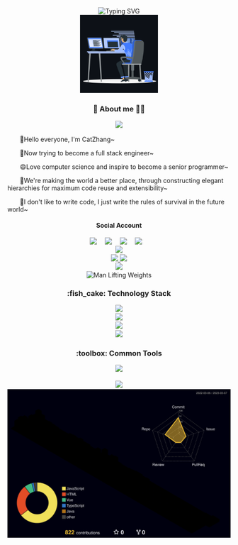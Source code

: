 <!--
**CrazyCatZhang/CrazyCatZhang** is a ✨ _special_ ✨ repository because its `README.md` (this file) appears on your GitHub profile.

Here are some ideas to get you started:

- 🔭 I’m currently working on ...
- 🌱 I’m currently learning ...
- 👯 I’m looking to collaborate on ...
- 🤔 I’m looking for help with ...
- 💬 Ask me about ...
- 📫 How to reach me: ...
- 😄 Pronouns: ...
- ⚡ Fun fact: ...
-->

<div align="center">
  <div align="center">
      <img src="https://readme-typing-svg.demolab.com?font=Fira+Code&pause=1000&width=435&lines=console.log(%22Hello%2C%20World%22);Hello I'm CatZhang!&center=true&size=27" alt="Typing SVG" />
  </div>

  <img width="35%" src="animation.gif" />       
</div>

<h3 align="center"> 🤔 About me 👨‍💻 </h3>
<div align="center">
  <img src="https://user-images.githubusercontent.com/73097560/115834477-dbab4500-a447-11eb-908a-139a6edaec5c.gif"> 
</div>
<p>&emsp;&emsp;🌱Hello everyone, I'm CatZhang~</p>
<p>&emsp;&emsp;💯Now trying to become a full stack engineer~</p>
<p>&emsp;&emsp;😄Love computer science and inspire to become a senior programmer~</p>
<p>&emsp;&emsp;👯We're making the world a better place, through constructing elegant hierarchies for maximum code reuse and extensibility~</p>
<p>&emsp;&emsp;🌝I don't like to write code, I just write the rules of survival in the future world~</p>

<div align="center">
   <h4>Social Account</h4>
   <a href="https://twitter.com/CrazyCatZhang/"><img src="https://img.shields.io/badge/Twitter-blue" /></a>&emsp;
   <a href="https://www.youtube.com/channel/UCnObkaz4PSffWw9V2iYpRMQ"><img src="https://img.shields.io/badge/YouTube-c32136" /></a>&emsp;
   <a href="https://www.zhihu.com/people/zhang-tao-49-74"><img src="https://img.shields.io/badge/Zhihu-blue" /></a>&emsp;
   <a href="https://www.facebook.com/profile.php?id=100079099283260"><img src="https://img.shields.io/badge/Facebook-blue" /></a>&emsp;
</div>
  
<div align="center">
  <img src="https://user-images.githubusercontent.com/73097560/115834477-dbab4500-a447-11eb-908a-139a6edaec5c.gif"> 
</div>

<div align="center">
  <a href="https://github.com/CrazyCatZhang">
    <img src="https://github-readme-stats.vercel.app/api?username=CrazyCatZhang&show_icons=true&theme=github_dark&hide_border=true" />
    <img src="https://github-readme-streak-stats.herokuapp.com/?user=CrazyCatZhang&theme=github-dark-blue&hide_border=true" />
  </a>
</div>

<div align="center">
  <img src="https://user-images.githubusercontent.com/73097560/115834477-dbab4500-a447-11eb-908a-139a6edaec5c.gif"> 
</div>

<div align="center">
  <img src="https://cdn.jsdelivr.net/gh/sun0225SUN/sun0225SUN/assets/images/man.png" alt="Man Lifting Weights" width="250" height="250" /> 
  
  <h3>:fish_cake: Technology Stack</h3>
  
  <img src="https://skillicons.dev/icons?i=java,cpp" /><br>
  <img src="https://skillicons.dev/icons?i=html,css,sass,js,ts" /><br>
  <img src="https://skillicons.dev/icons?i=react,vue,redux,vite,bootstrap,jquery" /><br>
  <img src="https://skillicons.dev/icons?i=nodejs,nginx,mongodb,mysql,git,gulp,webpack" /><br>
  
  <h3>:toolbox: Common Tools</h3>
  <img src="https://skillicons.dev/icons?i=idea,vscode,atom,codepen,postman,vim,stackoverflow,docker,kubernetes,github,ai,ps" /><br>
  <br>
  <img src="https://cdn.jsdelivr.net/gh/sun0225SUN/sun0225SUN/assets/images/icon.png" />
  <br>
  <img src="profile-3d-contrib/profile-night-rainbow.svg" />
</div>
